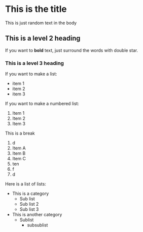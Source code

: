 # This is the title 

This is just random text in the body

## This is a level 2 heading

If you want to **bold** text, just surround the words with double star.

### This is a level 3 heading

If you want to make a list:

- item 1
- item 2
- item 3

If you want to make a numbered list:

1. Item 1
2. Item 2
3. Item 3

This is a break

1. d
1. Item A
1. Item B
1. Item C
1. ten 
1. f
1. d

Here is a list of lists:

- This is a category
  - Sub list
  - Sub list 2
  - Sub list 3
- This is another category
  - Sublist
    - subsublist
